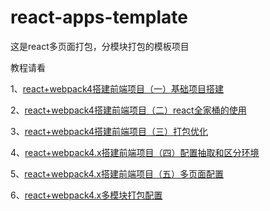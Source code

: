 # react-apps-template
这是react多页面打包，分模块打包的模板项目

教程请看

1、[react+webpack4搭建前端项目（一）基础项目搭建](https://www.jianshu.com/p/04e436cf75ba) 

2、[react+webpack4搭建前端项目（二）react全家桶的使用](https://www.jianshu.com/p/b077edead183)

3、[react+webpack4搭建前端项目（三）打包优化](https://www.jianshu.com/p/0217ba6b0c55)

4、[react+webpack4.x搭建前端项目（四）配置抽取和区分环境](https://www.jianshu.com/p/ba3ab56c04a2)

5、[react+webpack4.x搭建前端项目（五）多页面配置](https://www.jianshu.com/p/7896ab828dd6)

6、[react+webpack4.x多模块打包配置](https://www.jianshu.com/p/1d709cca1e69)

